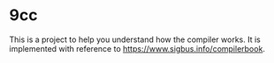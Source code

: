 # 9cc
This is a project to help you understand how the compiler works. It is implemented with reference to https://www.sigbus.info/compilerbook.
